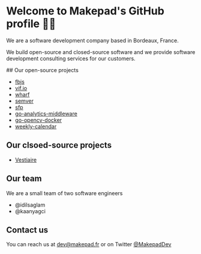 # Welcome to Makepad's GitHub profile 👋🏼

We are a software development company based in Bordeaux, France. 

We build open-source and closed-source software and we provide software development consulting services for our customers.

## Our open-source projects

- [fbjs](github.com/Makepad-fr/fbjs)
- [vif.io](github.com/Makepadf-fr/vif.io)
- [wharf](github.com/Makepad-fr/wharf)
- [semver](github.com/Makepad-fr/semver)
- [sfp](github.com/Makepad-fr/sfp)
- [go-analytics-middleware](github.com/Makepad-fr/go-analytics-middleware)
- [go-opencv-docker](github.com/Makepad-fr/go-opencv-docker)
- [weekly-calendar](github.com/Makepad-fr/weekly-calendar)

## Our clsoed-source projects

- [Vestiaire](https://vestiaire.io)

## Our team

We are a small team of two software engineers

- @idilsaglam
- @kaanyagci

## Contact us

You can reach us at dev@makepad.fr or on Twitter [@MakepadDev](https://x.com/Makepaddev)



<!--

**Here are some ideas to get you started:**

🙋‍♀️ A short introduction - what is your organization all about?
🌈 Contribution guidelines - how can the community get involved?
👩‍💻 Useful resources - where can the community find your docs? Is there anything else the community should know?
🍿 Fun facts - what does your team eat for breakfast?
🧙 Remember, you can do mighty things with the power of [Markdown](https://docs.github.com/github/writing-on-github/getting-started-with-writing-and-formatting-on-github/basic-writing-and-formatting-syntax)
-->
